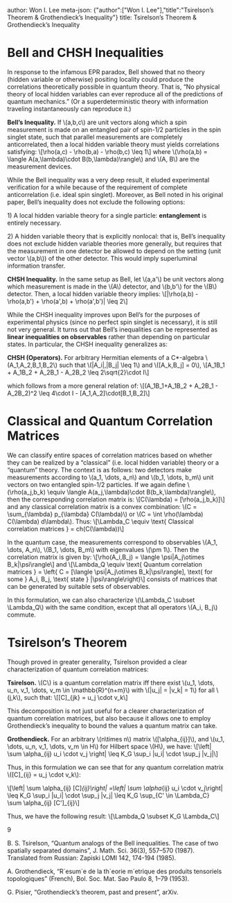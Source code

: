 author: Won I. Lee
meta-json: {"author":["Won I. Lee"],"title":"Tsirelson’s Theorem & Grothendieck’s Inequality"}
title: Tsirelson’s Theorem & Grothendieck’s Inequality

Bell and CHSH Inequalities
==========================

In response to the infamous EPR paradox, Bell showed that no theory
(hidden variable or otherwise) positing locality could produce the
correlations theoretically possible in quantum theory. That is, “No
physical theory of local hidden variables can ever reproduce all of the
predictions of quantum mechanics.” (Or a superdeterministic theory with
information traveling instantaneously can reproduce it.)

<span>**Bell’s Inequality.**</span> If \\(a,b,c\\) are unit vectors
along which a spin measurement is made on an entangled pair of spin-1/2
particles in the spin singlet state, such that parallel measurements are
completely anticorrelated, then a local hidden variable theory must
yields correlations satisfying:
\\[\rho(a,c) - \rho(b,a) - \rho(b,c) \leq 1\\] where
\\(\rho(a,b) = \langle A(a,\lambda)\cdot B(b,\lambda)\rangle\\) and
\\(A, B\\) are the measurement devices.

While the Bell inequality was a very deep result, it eluded experimental
verification for a while because of the requirement of complete
anticorrelation (i.e. ideal spin singlet). Moreover, as Bell noted in
his original paper, Bell’s inequality does not exclude the following
options:

1\) A local hidden variable theory for a single particle:
<span>**entanglement**</span> is entirely necessary.

2\) A hidden variable theory that is explicitly nonlocal: that is, Bell’s
inequality does not exclude hidden variable theories more generally, but
requires that the measurement in one detector be allowed to depend on
the setting (unit vector \\(a,b\\)) of the other detector. This would
imply superluminal information transfer.

<span>**CHSH Inequality.**</span> In the same setup as Bell, let
\\(a,a'\\) be unit vectors along which measurement is made in the
\\(A\\) detector, and \\(b,b'\\) for the \\(B\\) detector. Then, a local
hidden variable theory implies:
\\[|\rho(a,b) - \rho(a,b') + \rho(a',b) + \rho(a',b')| \leq 2\\]

While the CHSH inequality improves upon Bell’s for the purposes of
experimental physics (since no perfect spin singlet is necessary), it is
still not very general. It turns out that Bell’s inequalities can be
represented as <span>**linear inequalities on observables**</span>
rather than depending on particular states. In particular, the CHSH
inequality generalizes as:

<span>**CHSH (Operators).**</span> For arbitrary Hermitian elements of a
C\*-algebra \\(A_1,A_2,B_1,B_2\\) such that \\(\|A_i\|,\|B_j\| \leq 1\\)
and \\([A_k,B_j] = 0\\),
\\[A_1B_1 + A_1B_2 + A_2B_1 - A_2B_2 \leq 2\sqrt{2}\cdot I\\]

which follows from a more general relation of:
\\[(A_1B_1+A_1B_2 + A_2B_1 - A_2B_2)^2 \leq 4\cdot I - [A_1,A_2]\cdot[B_1,B_2]\\]

Classical and Quantum Correlation Matrices
==========================================

We can classify entire spaces of correlation matrices based on whether
they can be realized by a “classical” (i.e. local hidden variable)
theory or a “quantum” theory. The context is as follows: two detectors
make measurements according to \\(a_1, \dots, a_n\\) and
\\(b_1, \dots, b_m\\) unit vectors on two entangled spin-1/2 particles.
If we again define
\\(\rho(a_j,b_k) \equiv \langle A(a_j,\lambda)\cdot B(b_k,\lambda)\rangle\\),
then the corresponding correlation matrix is:
\\[C(\lambda) = [\rho(a_j,b_k)]\\] and any classical correlation matrix
is a convex combination: \\(C = \sum_{\lambda} p_{\lambda} C(\lambda)\\)
or \\(C = \int \rho(\lambda) C(\lambda) d\lambda\\). Thus:
\\[\Lambda_C \equiv \text{ Classical correlation matrices } = ch(C(\lambda))\\]

In the quantum case, the measurements correspond to observables
\\(A_1, \dots, A_n\\), \\(B_1, \dots, B_m\\) with eigenvalues
\\(\pm 1\\). Then the correlation matrix is given by:
\\[\rho(A_i,B_j) = \langle \psi|A_j\otimes B_k|\psi\rangle\\] and
\\[\Lambda_Q \equiv \text{ Quantum correlation matrices } = \left\{ C = [\langle \psi|A_j\otimes B_k|\psi\rangle], \text{ for some } A_i, B_j, \text{ state } |\psi\rangle\right\}\\]
consists of matrices that can be generated by suitable sets of
observables.

In this formulation, we can also characterize
\\(\Lambda_C \subset \Lambda_Q\\) with the same condition, except that
all operators \\(A_i, B_j\\) commute.

Tsirelson’s Theorem
===================

Though proved in greater generality, Tsirelson provided a clear
characterization of quantum correlation matrices:

<span>**Tsirelson.**</span> \\(C\\) is a quantum correlation matrix iff
there exist \\(u_1, \dots, u_n, v_1, \dots, v_m \in \mathbb{R}^{n+m}\\)
with \\(\|u_j\| = \|v_k\| = 1\\) for all \\(j,k\\), such that:
\\[[C]_{jk} = u_j \cdot v_k\\]

This decomposition is not just useful for a clearer characterization of
quantum correlation matrices, but also because it allows one to employ
Grothendieck’s inequality to bound the values a quantum matrix can take.

<span>**Grothendieck.**</span> For an arbitrary \\(n\times n\\) matrix
\\([\alpha_{ij}]\\), and \\(u_1, \dots, u_n, v_1, \dots, v_m \in H\\)
for Hilbert space \\(H\\), we have:
\\[\left| \sum \alpha_{ij} u_i \cdot v_j \right| \leq K_G \sup_i \|u_i\| \cdot \sup_j \|v_j\|\\]

Thus, in this formulation we can see that for any quantum correlation
matrix \\([C]_{ij} = u_j \cdot v_k\\):

\\[\left| \sum \alpha_{ij}  [C]_{ij}\right|  =\left| \sum \alpha_{ij}  u_i \cdot v_j\right| \leq K_G \sup_i \|u_i\| \cdot \sup_j \|v_j\| \leq K_G \sup_{C' \in \Lambda_C} \sum \alpha_{ij} [C']_{ij}\\]

Thus, we have the following result:
\\[\Lambda_Q \subset K_G \Lambda_C\\]

<span>9</span>

B. S. Tsirelson, “Quantum analogs of the Bell inequalities. The case of
two spatially separated domains”, J. Math. Sci. 36(3), 557–570 (1987).
Translated from Russian: Zapiski LOMI 142, 174-194 (1985).

A. Grothendieck, “R´esum´e de la th´eorie m´etrique des produits
tensoriels topologiques” (French), Bol. Soc. Mat. Sao Paulo 8, 1–79
(1953).

G. Pisier, “Grothendieck’s theorem, past and present”, arXiv.
